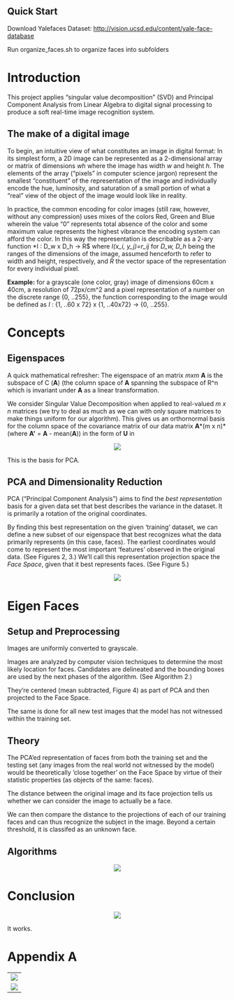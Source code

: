 Quick Start 
---------------------------

Download Yalefaces Dataset: http://vision.ucsd.edu/content/yale-face-database

Run organize_faces.sh to organize faces into subfolders 

Introduction
============

This project applies “singular value decomposition” (SVD) and Principal
Component Analysis from Linear Algebra to digital signal processing to
produce a soft real-time image recognition system.

The make of a digital image
---------------------------

To begin, an intuitive view of what constitutes an image in digital
format: In its simplest form, a 2D image can be represented as a
2-dimensional array or matrix of dimensions *wh* where the image has
width *w* and height *h*. The elements of the array (“pixels” in
computer science jargon) represent the smallest “constituent” of the
representation of the image and individually encode the hue, luminosity,
and saturation of a small portion of what a “real” view of the object of
the image would look like in reality.

In practice, the common encoding for color images (still raw, however,
without any compression) uses mixes of the colors Red, Green and Blue
wherein the value “0” represents total absence of the color and some
maximum value represents the highest vibrance the encoding system can
afford the color. In this way the representation is describable as a
2-ary function *I : D_w x D_h -> R$ where *I(x_i, y_j)=r_ij* for
*D_w, D_h* being the ranges of the dimensions of the image, assumed
henceforth to refer to width and height, respectively, and *R* the
vector space of the representation for every individual pixel.

**Example:** for a grayscale (one color, gray) image of dimensions
60cm x 40cm, a resolution of 72px/cm^2 and a pixel representation of a number on the discrete range {0, ..255},
the function corresponding to the image would be defined as *I* : {1, ..60 x 72} x {1, ..40x72} -> {0, ..255}.

Concepts
========

Eigenspaces
-----------

A quick mathematical refresher:
The eigenspace of an matrix *mxm* **A** is the subspace of C (**A**) (the column space of **A** spanning the subspace of R^n which is invariant under **A** as a linear transformation.

We consider Singular Value Decomposition when applied to real-valued
*m x n* matrices (we try to deal as much as we can with only square
matrices to make things uniform for our algorithm). This gives us an
orthornormal basis for the column space of the covariance matrix of our
data matrix **A***(m x n)* (where **A'** = **A** - mean(**A**)) in the form of **U** in

<p align="center"><img src="images/eq_1.png"></p>

This is the basis for PCA.

PCA and Dimensionality Reduction
--------------------------------

PCA (“Principal Component Analysis”) aims to find the *best representation* basis for a given data set that best describes the variance in the dataset. It is primarily a rotation of the original coordinates.

By finding this best representation on the given ‘training’ dataset, we
can define a new subset of our eigenspace that best recognizes what the
data primarily represents (in this case, faces). The earliest
coordinates would come to represent the most important ‘features’
observed in the original data. (See Figures 2, 3.)
We’ll call this representation projection space the *Face Space*, given that it best represents faces. (See Figure 5.)

<p align="center"><img src="images/algo_1.png"></p>

Eigen Faces
===========

Setup and Preprocessing
-----------------------

Images are uniformly converted to grayscale.

Images are analyzed by computer vision techniques to determine the most
likely location for faces. Candidates are delineated and the bounding
boxes are used by the next phases of the algorithm. (See Algorithm 2.)

They’re centered (mean subtracted, Figure 4) as part of PCA and then projected to the Face Space.

The same is done for all new test images that the model has not witnessed within the training set.

Theory
------

The PCA’ed representation of faces from both the training set and the testing set (any images from the real world not witnessed by the model) would be theoretically ‘close together’ on the Face Space by virtue of their statistic properties (as objects of the same: faces).

The distance between the original image and its face projection tells us
whether we can consider the image to actually be a face.

We can then compare the distance to the projections of each of our training faces and can thus recognize the subject in the image. Beyond a certain threshold, it is classifed as an unknown face.

Algorithms
----------

<p align="center"><img src="images/algos_2_3.png"></p>

Conclusion
==========

<p align="center"><img src="images/test_img.png"></p>

It works.

Appendix A
==========

<table>
  <tr><td align="center"><img src="images/appendix_1.png"></td></tr>
  <tr><td align="center"><img src="images/appendix_2.png"></td></tr>
</table>

